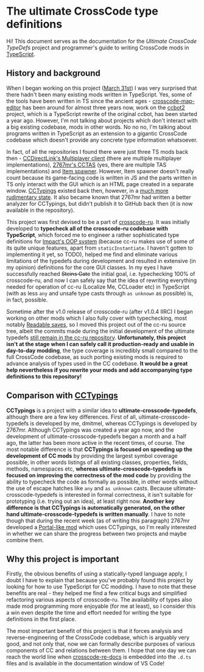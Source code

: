 # The ultimate CrossCode type definitions

Hi! This document serves as the documentation for the _Ultimate CrossCode TypeDefs_ project and programmer's guide to writing CrossCode mods in [TypeScript](https://www.typescriptlang.org/).

## History and background

When I began working on this project ([March 31st](https://github.com/dmitmel/crosscode-ru/commit/8c236560a6a148a909730b846f640d74fdde2c07)) I was very surprised that there hadn't been many existing mods written in TypeScript. Yes, some of the tools have been written in TS since the ancient ages - [crosscode-map-editor](https://github.com/CCDirectLink/crosscode-map-editor/) has been around for almost three years now, work on the [ccbot2](https://github.com/CCDirectLink/ccbot-backup) project, which is a TypeScript rewrite of the original ccbot, has been started a year ago. However, I'm not talking about projects which don't interact with a big existing codebase, mods in other words. No no no, I'm talking about programs written in TypeScript as an extension to a gigantic CrossCode codebase which doesn't provide any concrete type information whatsoever.

In fact, of all the repositories I found there were just three TS mods back then - [CCDirectLink's Multiplayer client](https://github.com/CCDirectLink/CCMultiplayerClient) (there are multiple multiplayer implementations), [2767mr's CCTAS](https://github.com/2767mr/CCTAS) (yes, there are multiple TAS implementations) and [Item spawner](https://github.com/CCDirectLink/CC-ItemSpawner). However, Item spawner doesn't really count because its game-facing code is written in JS and the parts written in TS only interact with the GUI which is an HTML page created in a separate window. [CCTypings](https://github.com/CCDirectLink/CCTypings) existed back then, however, in a [much more rudimentary state](https://github.com/CCDirectLink/CCTypings/tree/24fcc1cfb323f69f97f6f42418d48c4801c0e535). It also became known that 2767mr had written a better analyzer for CCTypings, but didn't publish it to GitHub back then (it is now available in the repository).

This project was first devised to be a part of [crosscode-ru](https://github.com/dmitmel/crosscode-ru). It was initially developed to **typecheck all of the crosscode-ru codebase with TypeScript**, which forced me to engineer a rather sophisticated type definitions for [Impact's OOP system](https://impactjs.com/documentation/class-reference/class) (because cc-ru makes use of some of its quite unique features, apart from `staticInstantiate`. I haven't gotten to implementing it yet, so TODO), helped me find and eliminate various limitations of the typedefs during development and resulted in extensive (in my opinion) definitions for the core GUI classes. In my eyes I have successfully reached ~~Steins Gate~~ the initial goal, i.e. typechecking 100% of crosscode-ru, and now I can safely say that the idea of rewriting everything needed for operation of cc-ru (Localize Me, CCLoader etc) in TypeScript (with as less `any` and unsafe type casts through `as unknown` as possible) is, in fact, possible.

Sometime after the v1.0 release of crosscode-ru (after v1.0.4 IIRC) I began working on other mods which I also fully cover with typechecking, most notably [Readable saves](https://github.com/dmitmel/crosscode-readable-saves), so I moved this project out of the cc-ru source tree, albeit the commits made during the initial development of the ultimate typedefs [still remain in the cc-ru repository](https://github.com/dmitmel/crosscode-ru/compare/8c236560a6a148a909730b846f640d74fdde2c07..623d2ee7b9d4ad598ae88c3874a5f19b26c65218). **Unfortunately, this project isn't at the stage when I can safely call it production-ready and usable in day-to-day modding**, the type coverage is incredibly small compared to the full CrossCode codebase, as such porting existing mods is required to advance analysis of types used in the CC codebase. **It would be a great help nevertheless if you rewrite your mods and add accompanying type definitions to this repository!**

## Comparison with [CCTypings](https://github.com/CCDirectLink/CCTypings)

**CCTypings** is a project with a similar idea to **ultimate-crosscode-typedefs**, although there are a few key differences. First of all, ultimate-crosscode-typedefs is developed by me, dmitmel, whereas CCTypings is developed by 2767mr. Although CCTypings was created a year ago now, and the development of ultimate-crosscode-typedefs began a month and a half ago, the latter has been more active in the recent times, of course. The most notable difference is that **CCTypings is focused on speeding up the development of CC mods** by providing the largest symbol coverage possible, in other words listings of all existing classes, properties, fields, methods, namespaces etc, **whereas ultimate-crosscode-typedefs is focused on improving the correctness of the mod code** by providing the ability to typecheck the code as formally as possible, in other words without the use of escape hatches like `any` and `as unknown` casts. Because ultimate-crosscode-typedefs is interested in formal correctness, it isn't suitable for prototyping (i.e. trying out an idea), at least right now. **Another key difference is that CCTypings is automatically generated, on the other hand ultimate-crosscode-typedefs is written manually**. I have to note though that during the recent week (as of writing this paragraph) 2767mr developed a [Portal-like mod](https://github.com/CCDirectLink/CCPortal) which uses CCTypings, so I'm really interested in whether we can share the progress between two projects and maybe combine them.

## Why this project is important

Firstly, the obvious benefits of using a statically-typed language apply, I doubt I have to explain that because you've probably found this project by looking for how to use TypeScript for CC modding. I have to note that these benefits are real - they helped me find a few critical bugs and simplified refactoring various aspects of crosscode-ru. The availability of types also made mod programming more enjoyable (for me at least), so I consider this a win even despite the time and effort needed for writing the type definitions in the first place.

The most important benefit of this project is that it forces analysis and reverse-engineering of the CrossCode codebase, which is arguably very good, and not only that, now we can formally describe purposes of various components of CC and relations between them. I hope that one day we can reach the world line when [crosscode-re-docs](https://github.com/CCDirectLink/crosscode-re-docs) is embedded into the `.d.ts` files and is available in the documentation window of VS Code!
